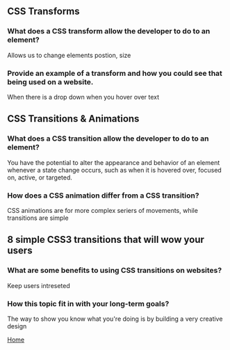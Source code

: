## CSS Transforms

### What does a CSS transform allow the developer to do to an element?

Allows us to change elements postion, size

### Provide an example of a transform and how you could see that being used on a website.

When there is a drop down when you hover over text

## CSS Transitions & Animations

### What does a CSS transition allow the developer to do to an element?

You have the potential to alter the appearance and behavior of an element whenever a state change occurs, such as when it is hovered over, focused on, active, or targeted.

### How does a CSS animation differ from a CSS transition?

CSS animations are for more complex seriers of movements, while transitions are simple

## 8 simple CSS3 transitions that will wow your users

### What are some benefits to using CSS transitions on websites?

Keep users intreseted 

### How this topic fit in with your long-term goals?

The way to show you know what you're doing is by building a very creative design


[Home](https://shiloh206.github.io/reading-notes)
